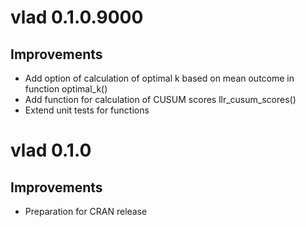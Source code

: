 # vlad 0.1.0.9000
## Improvements
* Add option of calculation of optimal k based on mean outcome in function optimal_k()
* Add function for calculation of CUSUM scores llr_cusum_scores()
* Extend unit tests for functions

# vlad 0.1.0
## Improvements
* Preparation for CRAN release
